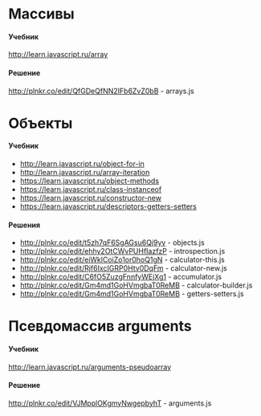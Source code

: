 # Массивы
#### Учебник
http://learn.javascript.ru/array

#### Решение
http://plnkr.co/edit/QfGDeQfNN2IFb6ZvZ0bB - arrays.js

# Объекты
#### Учебник
* http://learn.javascript.ru/object-for-in
* http://learn.javascript.ru/array-iteration
* https://learn.javascript.ru/object-methods
* https://learn.javascript.ru/class-instanceof
* https://learn.javascript.ru/constructor-new
* https://learn.javascript.ru/descriptors-getters-setters

#### Решения
* http://plnkr.co/edit/t5zh7qF6SgAGsu6Qj9yv - objects.js
* http://plnkr.co/edit/ehhy2OtCWvPUHfIazfzP - introspection.js
* http://plnkr.co/edit/eiWklCoiZo1or0hoQ1gN - calculator-this.js
* http://plnkr.co/edit/Rjf6IxcIGRP0Htv0DqFm - calculator-new.js
* http://plnkr.co/edit/C6fO5ZuzgFnnfyWEjXg1 - accumulator.js
* http://plnkr.co/edit/Gm4md1GoHVmgbaT0ReMB - calculator-builder.js
* http://plnkr.co/edit/Gm4md1GoHVmgbaT0ReMB - getters-setters.js

# Псевдомассив arguments
#### Учебник
http://learn.javascript.ru/arguments-pseudoarray

#### Решение
http://plnkr.co/edit/VJMpplOKgmyNwgepbyhT - arguments.js
